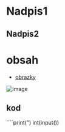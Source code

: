 ﻿# Nadpis1
## Nadpis2

# obsah
- [obrazky](#obrazky)

![image](https://github.com/user-attachments/assets/f60d8f33-8241-4287-89a1-d13f9a906311)

## kod
´´´´print(")
int(input())



